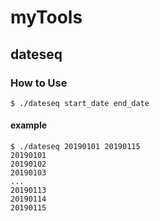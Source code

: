 # myTools

## dateseq

### How to Use
```
$ ./dateseq start_date end_date
```

#### example
```
$ ./dateseq 20190101 20190115
20190101
20190102
20190103
...
20190113
20190114
20190115
```
